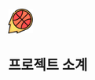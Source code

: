 <img src="/src/main/webapp/resources/img/icon/logo.png"  width="50px" height="50px"><h1>프로젝트 소계</h1></img> 

